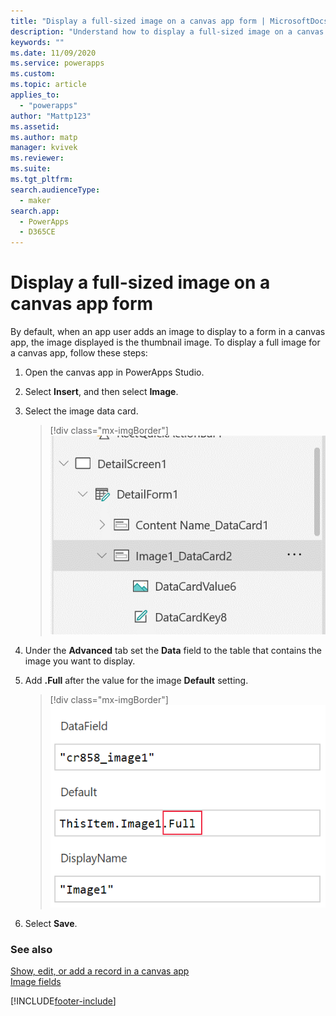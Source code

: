 ```yaml
---
title: "Display a full-sized image on a canvas app form | MicrosoftDocs"
description: "Understand how to display a full-sized image on a canvas app form"
keywords: ""
ms.date: 11/09/2020
ms.service: powerapps
ms.custom: 
ms.topic: article
applies_to: 
  - "powerapps"
author: "Mattp123"
ms.assetid: 
ms.author: matp
manager: kvivek
ms.reviewer: 
ms.suite: 
ms.tgt_pltfrm: 
search.audienceType: 
  - maker
search.app: 
  - PowerApps
  - D365CE
---
```

# Display a full-sized image on a canvas app form
By default,	when an app user adds an image to display to a form in a canvas app, the image displayed is the thumbnail image. To display a full image for a canvas app, follow these steps: 
1. Open the canvas app in PowerApps Studio. 
2. Select **Insert**, and then select **Image**.
3. Select the image data card. 

    > [!div class="mx-imgBorder"] 
    > ![Image data card](../canvas-apps/media/display-full-sized-image/image-data-card.png)

4. Under the **Advanced** tab set the **Data** field to the table that contains the image you want to display.
5.	Add **.Full** after the value for the image **Default** setting. 

    > [!div class="mx-imgBorder"] 
    > ![Image full size setting](../canvas-apps/media/display-full-sized-image/image-full-setting.png)

6.	Select **Save**. 

### See also
[Show, edit, or add a record in a canvas app](add-form.md) <br />
[Image fields](../data-platform/types-of-fields.md#image-columns)


[!INCLUDE[footer-include](../../includes/footer-banner.md)]